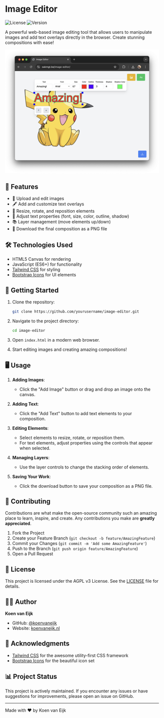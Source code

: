 # Image Editor

![License](https://img.shields.io/badge/license-AGPL--3.0-blue.svg)
![Version](https://img.shields.io/badge/version-1.0.0-green.svg)

A powerful web-based image editing tool that allows users to manipulate images and add text overlays directly in the browser. Create stunning compositions with ease!

![Image Editor Screenshot](screenshot.png)

## 🚀 Features

- 📸 Upload and edit images
- 🖋 Add and customize text overlays
- 🔄 Resize, rotate, and reposition elements
- 🎨 Adjust text properties (font, size, color, outline, shadow)
- 📚 Layer management (move elements up/down)
- 💾 Download the final composition as a PNG file

## 🛠 Technologies Used

- HTML5 Canvas for rendering
- JavaScript (ES6+) for functionality
- [Tailwind CSS](https://tailwindcss.com/) for styling
- [Bootstrap Icons](https://icons.getbootstrap.com/) for UI elements

## 🏁 Getting Started

1. Clone the repository:
   ```bash
   git clone https://github.com/yourusername/image-editor.git
   ```

2. Navigate to the project directory:
   ```bash
   cd image-editor
   ```

3. Open `index.html` in a modern web browser.

4. Start editing images and creating amazing compositions!

## 🖥 Usage

1. **Adding Images**: 
   - Click the "Add Image" button or drag and drop an image onto the canvas.

2. **Adding Text**: 
   - Click the "Add Text" button to add text elements to your composition.

3. **Editing Elements**:
   - Select elements to resize, rotate, or reposition them.
   - For text elements, adjust properties using the controls that appear when selected.

4. **Managing Layers**:
   - Use the layer controls to change the stacking order of elements.

5. **Saving Your Work**:
   - Click the download button to save your composition as a PNG file.

## 🤝 Contributing

Contributions are what make the open-source community such an amazing place to learn, inspire, and create. Any contributions you make are **greatly appreciated**.

1. Fork the Project
2. Create your Feature Branch (`git checkout -b feature/AmazingFeature`)
3. Commit your Changes (`git commit -m 'Add some AmazingFeature'`)
4. Push to the Branch (`git push origin feature/AmazingFeature`)
5. Open a Pull Request

## 📜 License

This project is licensed under the AGPL v3 License. See the [LICENSE](LICENSE) file for details.

## 👨‍💻 Author

**Koen van Eijk**

- GitHub: [@koenvaneijk](https://github.com/koenvaneijk)
- Website: [koenvaneijk.nl](https://koenvaneijk.nl)

## 🙏 Acknowledgments

- [Tailwind CSS](https://tailwindcss.com/) for the awesome utility-first CSS framework
- [Bootstrap Icons](https://icons.getbootstrap.com/) for the beautiful icon set

## 📊 Project Status

This project is actively maintained. If you encounter any issues or have suggestions for improvements, please open an issue on GitHub.

---

Made with ❤️ by Koen van Eijk
